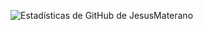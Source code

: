 ![Estadísticas de GitHub de JesusMaterano](https://github-readme-stats-iota-seven-95.vercel.app/api?username=JesusMaterano&count_private=true&show_icons=true&theme=radical)
